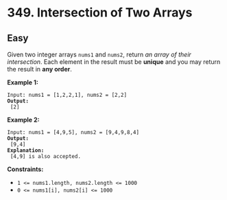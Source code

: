 # 349. Intersection of Two Arrays

## Easy



Given two integer arrays `nums1` and `nums2`, return _an array of their intersection_. Each element in the result must be **unique** and you may return the result in **any order**.

&#x20;

**Example 1:**

<pre><code>Input: nums1 = [1,2,2,1], nums2 = [2,2]
<strong>Output:
</strong> [2]
</code></pre>

**Example 2:**

<pre><code>Input: nums1 = [4,9,5], nums2 = [9,4,9,8,4]
<strong>Output:
</strong> [9,4]
<strong>Explanation:
</strong> [4,9] is also accepted.
</code></pre>

&#x20;

**Constraints:**

* `1 <= nums1.length, nums2.length <= 1000`
* `0 <= nums1[i], nums2[i] <= 1000`
